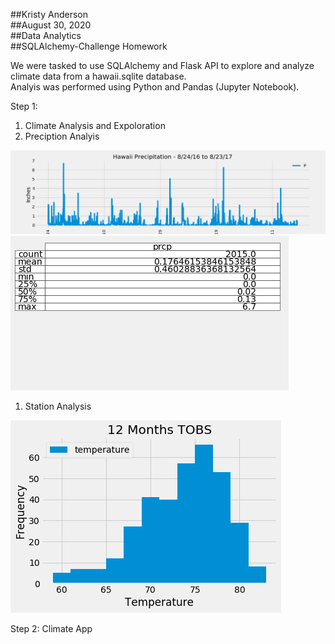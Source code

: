 ##Kristy Anderson<br/>
##August 30, 2020<br/>
##Data Analytics<br/>
##SQLAlchemy-Challenge Homework<br/>


We were tasked to use SQLAlchemy and Flask API to explore and analyze climate data from a hawaii.sqlite database.<br/>
Analyis was performed using Python and Pandas (Jupyter Notebook).<br/>

Step 1:
1. Climate Analysis and Expoloration
1. Preciption Analyis

![](precip.png)
![](precip_desc.png)

1. Station Analysis

![](TOBS.png)

Step 2:
Climate App
